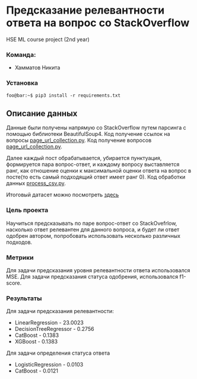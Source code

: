 #  Предсказание релевантности ответа на вопрос со StackOverflow
HSE ML course project (2nd year)

### Команда:
- Хамматов Никита

### Установка
```console
foo@bar:~$ pip3 install -r requirements.txt
```

##  Описание данных
Данные были получены напрямую со StackOverflow путем парсинга с помощью библиотеки BeautifulSoup4. 
Код получение ссылок на вопросы [page_url_collection.py](https://github.com/nkhamm-spb/ml_hse_project/blob/main/collect_data.py).
Код получение  вопросов [page_url_collection.py](https://github.com/nkhamm-spb/ml_hse_project/blob/main/page_url_collection.py).

Далее каждый пост обрабатывается, убирается пунктуация, формируется пара вопрос-ответ, и каждому вопросу выставляется ранг, 
как отношение оценки к максимальной оценки ответа на вопрос в посте(то есть самый подходящий ответ имеет ранг 0).
Код обработки данных [process_csv.py](https://github.com/nkhamm-spb/ml_hse_project/blob/main/process_csv.py).

Итоговый датасет можно посмотреть [здесь](https://drive.google.com/file/d/1-V99uzwP5wY_SgPmIWABUh03u1W9LZqq/view?usp=drive_link)

### Цель проекта

Научиться предсказывать по паре вопрос-ответ со StackOvefrlow, насколько ответ релевантен для данного вопроса, и будет ли ответ одобрен автором,  попробовать использовать несколько различных подходов.

### Метрики

Для задачи предсказания уровня релевантности ответа использовался MSE.
Для задачи предсказания статуса одобрения, использовался f1-score.

### Результаты

Для задачи предсказания релевантности:

- LinearRegression - 23.0023
- DecisionTreeRegressor - 0.2756
- CatBoost - 0.1383
- XGBoost - 0.1383

Для задачи определения статуса ответа

- LogisticRegression - 0.0103
- CatBoost - 0.0121



